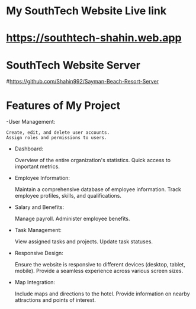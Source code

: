 # My SouthTech Website Live link
# https://southtech-shahin.web.app

# SouthTech Website Server
#https://github.com/Shahin992/Sayman-Beach-Resort-Server


# Features of My Project
-User Management:

    Create, edit, and delete user accounts.
    Assign roles and permissions to users.


- Dashboard:

    Overview of the entire organization's statistics.
    Quick access to important metrics.
- Employee Information:

    Maintain a comprehensive database of employee information.
    Track employee profiles, skills, and qualifications.

- Salary and Benefits:

    Manage payroll.
    Administer employee benefits.

- Task Management:

    View assigned tasks and projects.
    Update task statuses.

- Responsive Design:

    Ensure the website is responsive to different devices (desktop, tablet, mobile).
    Provide a seamless experience across various screen sizes. 
- Map Integration:

    Include maps and directions to the hotel.
    Provide information on nearby attractions and points of interest.


